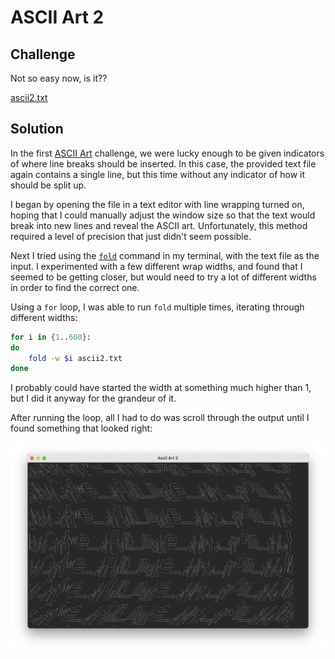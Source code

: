 # ASCII Art 2


## Challenge

Not so easy now, is it??

[ascii2.txt](./ascii2.txt)

## Solution

In the first [ASCII Art](./asciiart) challenge, we were lucky enough to be given indicators of where line breaks should be inserted.  In this case, the provided text file again contains a single line, but this time without any indicator of how it should be split up.

I began by opening the file in a text editor with line wrapping turned on, hoping that I could manually adjust the window size so that the text would break into new lines and reveal the ASCII art.  Unfortunately, this method required a level of precision that just didn't seem possible.

Next I tried using the [`fold`](https://linux.die.net/man/1/fold) command in my terminal, with the text file as the input.  I experimented with a few different wrap widths, and found that I seemed to be getting closer, but would need to try a lot of different widths in order to find the correct one.

Using a `for` loop, I was able to run `fold`  multiple times, iterating through different widths:

```sh
for i in {1..600}:
do
	fold -w $i ascii2.txt
done
```

I probably could have started the width at something much higher than 1, but I did it anyway for the grandeur of it.

After running the loop, all I had to do was scroll through the output until I found something that looked right:

![](./fold.png)
